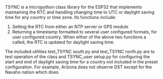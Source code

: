 TSYNC is a micropython class library for the ESP32 that implements maintaining the RTC
and handling changing time to UTC or daylight saving time for any country or time zone.
Its functions include:
1) Setting the RTC from either an NTP server or GPS module
2) Returning a timestamp formatted to several user configured formats, for user configured country.
When either of the above two functions a called, the RTC is updated for daylight saving time.

The included utilities test_TSYNC south.py and test_TSYNC north.py are to test operation of the class
and TSYNC_user setup.py for configuring the start and end of daylight saving time for a country not included 
in the preset configuration. For example, Arizona does not observe DST except for the Navaho nation which does.

